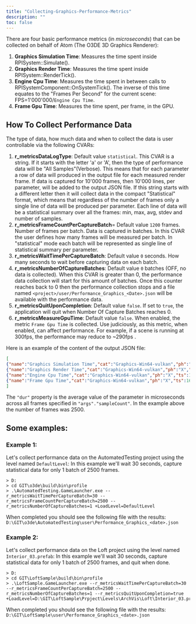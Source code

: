 ```yaml
---
title: "Collecting-Graphics-Performance-Metrics"
description: ""
toc: false
---
```


There are four basic performance metrics (in _microseconds_) that can be collected on behalf of Atom (The O3DE 3D Graphics Renderer):  
1. **Graphics Simulation Time**: Measures the time spent inside RPISystem::Simulate().
2. **Graphics Render Time**: Measures the time spent inside RPISystem::RenderTick().
3. **Engine Cpu Time**: Measures the time spent in between calls to RPISystemComponent::OnSystemTick(). The inverse of this time equates to the "Frames Per Second" for the current scene: FPS=1'000'000/`Engine Cpu Time`.  
4. **Frame Gpu Time**: Measures the time spent, per frame, in the GPU.

## How To Collect Performance Data
The type of data, how much data and when to collect the data is user controllable via the following CVARs:  
1. **r_metricsDataLogType**: Default value `statistical`. This CVAR is a string. If it starts with the letter 'a' or 'A', then the type of performance data will be "All Samples"(Verbose). This means that for each parameter a row of data will produced in the output file for each measured render frame. If data is captured for 10'000 frames, then 10'000 lines, per parameter, will be added to the output JSON file. If this string starts with a different letter then it will collect data in the compact "Statistical" format, which means that regardless of the number of frames only a single line of data will be produced per parameter. Each line of data will be a statistical summary over all the frames: min, max, avg, stdev and number of samples.
2. **r_metricsFrameCountPerCaptureBatch**= Default value `1200` frames. Number of frames per batch. Data is captured in batches. In this CVAR the user defines how many frames will be measured per batch. In "statistical" mode each batch will be represented as single line of statistical summary per parameter.
3. **r_metricsWaitTimePerCaptureBatch**: Default value `0` seconds. How many seconds to wait before capturing data on each batch.
4. **r_metricsNumberOfCaptureBatches**: Default value `0` batches (OFF, no data is collected). When this CVAR is greater than 0, the performance data collection will start for this amount of batches. Once this counter reaches back to 0 then the performance collection stops and a file named `<project>/user/Performance_Graphics_<Date>.json` will be available with the performance data.  
5. **r_metricsQuitUponCompletion**: Default value `false`. If set to `true`, the application will quit when Number Of Capture Batches reaches 0.  
6. **r_metricsMeasureGpuTime**: Default value `false`. When enabled, the metric `Frame Gpu Time` is collected. Use judiciously, as this metric, when enabled, can affect performance. For example, if a scene is running at 300fps, the performance may reduce to ~290fps .

Here is an example of the content of the output JSON file:  
```json
[
{"name":"Graphics Simulation Time","cat":"Graphics-Win64-vulkan","ph":"X","ts":1667948193877268,"pid":56808,"tid":55956,"args":    {"avg":122.34280000000005,"min":99.0,"max":474.0,"sampleCount":2500,"units":"us","variance":143.1585515806325,"stdev":11.964888281159691,"mostRecentSampleValue":109.0},"dur":122},
{"name":"Graphics Render Time","cat":"Graphics-Win64-vulkan","ph":"X","ts":1667948193877420,"pid":56808,"tid":55956,"args": {"avg":2964.004799999998,"min":2605.0,"max":5060.0,"sampleCount":2500,"units":"us","variance":36986.33691172465,"stdev":192.31832183056468,"mostRecentSampleValue":3004.0},"dur":2964},
{"name":"Engine Cpu Time","cat":"Graphics-Win64-vulkan","ph":"X","ts":1667948193983164,"pid":56808,"tid":55956,"args": {"avg":3425.472589035615,"min":2939.0,"max":110194.0,"sampleCount":2499,"units":"us","variance":4618503.889060195,"stdev":2149.070470938586,"mostRecentSampleValue":3313.0},"dur":3425},
{"name":"Frame Gpu Time","cat":"Graphics-Win64-vulkan","ph":"X","ts":1667948193983204,"pid":56808,"tid":55956,"args": {"avg":2992.4170673076865,"min":2823.0,"max":4775.0,"sampleCount":2496,"units":"us","variance":98729.87688694714,"stdev":314.21310743975516,"mostRecentSampleValue":2841.0},"dur":2992}
]
```
The `"dur"` property is the average value of the parameter in microseconds across all frames specified in `"args"."sampleCount"`. In the example above the number of frames was 2500.  

## Some examples:
### Example 1:  
Let's collect performance data on the AutomatedTesting project using the level named `DefaultLevel`:
In this example we'll wait 30 seconds, capture statistical data for only 1 batch of 2500 frames.
```
> D:
> cd GIT\o3de\build\bin\profile
> .\AutomatedTesting.GameLauncher.exe --r_metricsWaitTimePerCaptureBatch=30 --r_metricsFrameCountPerCaptureBatch=2500 --r_metricsNumberOfCaptureBatches=1 +LoadLevel=DefaultLevel
```
When completed you should see the following file with the results:
`D:\GIT\o3de\AutomatedTesting\user\Performance_Graphics_<date>.json`  

### Example 2:
Let's collect performance data on the Loft project using the level named `Interior_03.prefab`:
In this example we'll wait 30 seconds, capture statistical data for only 1 batch of 2500 frames, and quit when done.
```
> D:
> cd GIT\LoftSample\build\bin\profile
> .\LoftSample.GameLauncher.exe --r_metricsWaitTimePerCaptureBatch=30 --r_metricsFrameCountPerCaptureBatch=2500 --r_metricsNumberOfCaptureBatches=1 --r_metricsQuitUponCompletion=true +LoadLevel=D:\GIT\LoftSample\Prpject\Levels\ArchVis\Loft\Interior_03.prefab
```
When completed you should see the following file with the results:
`D:\GIT\LoftSample\user\Performance_Graphics_<date>.json`  


